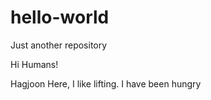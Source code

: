 # hello-world
Just another repository

Hi Humans!

Hagjoon Here, I like lifting.
I have been hungry 

